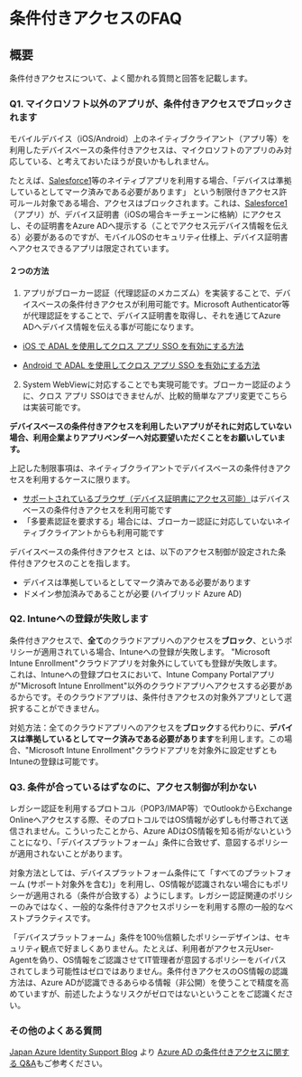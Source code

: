 # 条件付きアクセスのFAQ

## 概要
条件付きアクセスについて、よく聞かれる質問と回答を記載します。


### Q1. マイクロソフト以外のアプリが、条件付きアクセスでブロックされます
モバイルデバイス（iOS/Android）上のネイティブクライアント（アプリ等）を利用したデバイスベースの条件付きアクセスは、マイクロソフトのアプリのみ対応している、と考えておいたほうが良いかもしれません。  
  
たとえば、[Salesforce1](https://itunes.apple.com/us/app/salesforce/id404249815?mt=8)等のネイティブアプリを利用する場合、「デバイスは準拠しているとしてマーク済みである必要があります」 という制限付きアクセス許可ルール対象である場合、アクセスはブロックされます。これは、[Salesforce1](https://itunes.apple.com/us/app/salesforce/id404249815?mt=8)（アプリ）が、デバイス証明書（iOSの場合キーチェーンに格納）にアクセスし、その証明書をAzure ADへ提示する（ことでアクセス元デバイス情報を伝える）必要があるのですが、モバイルOSのセキュリティ仕様上、デバイス証明書へアクセスできるアプリは限定されています。  
  
#### ２つの方法  
1. アプリがブローカー認証（代理認証のメカニズム）を実装することで、デバイスベースの条件付きアクセスが利用可能です。Microsoft Authenticator等が代理認証をすることで、デバイス証明書を取得し、それを通じてAzure ADへデバイス情報を伝える事が可能になります。  
* [iOS で ADAL を使用してクロス アプリ SSO を有効にする方法](https://docs.microsoft.com/ja-jp/azure/active-directory/develop/active-directory-sso-ios)

* [Android で ADAL を使用してクロス アプリ SSO を有効にする方法](https://docs.microsoft.com/ja-jp/azure/active-directory/develop/active-directory-sso-android)

2. System WebViewに対応することでも実現可能です。ブローカー認証のように、クロス アプリ SSOはできませんが、比較的簡単なアプリ変更でこちらは実装可能です。


**デバイスベースの条件付きアクセスを利用したいアプリがそれに対応していない場合、利用企業よりアプリベンダーへ対応要望いただくことをお願いしています。**
  
  
上記した制限事項は、ネイティブクライアントでデバイスベースの条件付きアクセスを利用するケースに限ります。  
* [サポートされているブラウザ（デバイス証明書にアクセス可能）](https://docs.microsoft.com/ja-jp/azure/active-directory/active-directory-conditional-access-technical-reference#client-apps-condition)はデバイスベースの条件付きアクセスを利用可能です
* 「多要素認証を要求する」場合には、ブローカー認証に対応していないネイティブクライアントからも利用可能です

デバイスベースの条件付きアクセス とは、以下のアクセス制御が設定された条件付きアクセスのことを指します。
* デバイスは準拠しているとしてマーク済みである必要があります
* ドメイン参加済みであることが必要 (ハイブリッド Azure AD) 


### Q2. Intuneへの登録が失敗します
条件付きアクセスで、**全て**のクラウドアプリへのアクセスを**ブロック**、というポリシーが適用されている場合、Intuneへの登録が失敗します。
"Microsoft Intune Enrollment"クラウドアプリを対象外にしていても登録が失敗します。  
これは、Intuneへの登録プロセスにおいて、Intune Company Portalアプリが"Microsoft Intune Enrollment"以外のクラウドアプリへアクセスする必要があるからです。そのクラウドアプリは、条件付きアクセスの対象外アプリとして選択することができません。

対処方法：全てのクラウドアプリへのアクセスを**ブロック**する代わりに、**デバイスは準拠しているとしてマーク済みである必要があります**を利用します。この場合、"Microsoft Intune Enrollment"クラウドアプリを対象外に設定せずともIntuneの登録は可能です。

### Q3. 条件が合っているはずなのに、アクセス制御が利かない
レガシー認証を利用するプロトコル（POP3/IMAP等）でOutlookからExchange Onlineへアクセスする際、そのプロトコルではOS情報が必ずしも付帯されて送信されません。こういったことから、Azure ADはOS情報を知る術がないということになり、「デバイスプラットフォーム」条件に合致せず、意図するポリシーが適用されないことがあります。

対象方法としては、デバイスプラットフォーム条件にて「すべてのプラットフォーム (サポート対象外を含む)」を利用し、OS情報が認識されない場合にもポリシーが適用される（条件が合致する）ようにします。レガシー認証関連のポリシーのみではなく、一般的な条件付きアクセスポリシーを利用する際の一般的なベストプラクティスです。

「デバイスプラットフォーム」条件を100％信頼したポリシーデザインは、セキュリティ観点で好ましくありません。たとえば、利用者がアクセス元User-Agentを偽り、OS情報をご認識させてIT管理者が意図するポリシーをバイパスされてしまう可能性はゼロではありません。条件付きアクセスのOS情報の認識方法は、Azure ADが認識できるあらゆる情報（非公開）を使うことで精度を高めていますが、前述したようなリスクがゼロではないということをご認識ください。

### その他のよくある質問

[Japan Azure Identity Support Blog](https://blogs.technet.microsoft.com/jpazureid/) より [Azure AD の条件付きアクセスに関する Q&A](https://blogs.technet.microsoft.com/jpazureid/2017/12/04/conditional-access-qa/)もご参考ください。